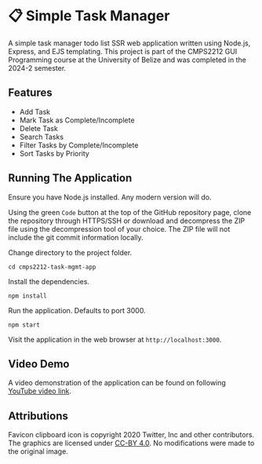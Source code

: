 # 📋 Simple Task Manager

A simple task manager todo list SSR web application written using Node.js, Express, and EJS templating. This project is part of the CMPS2212 GUI Programming course at the University of Belize and was completed in the 2024-2 semester.

## Features

- Add Task
- Mark Task as Complete/Incomplete
- Delete Task
- Search Tasks
- Filter Tasks by Complete/Incomplete
- Sort Tasks by Priority

## Running The Application

Ensure you have Node.js installed. Any modern version will do.

Using the green `Code` button at the top of the GitHub repository page, clone the repository through HTTPS/SSH or download and decompress the ZIP file using the decompression tool of your choice. The ZIP file will not include the git commit information locally.

Change directory to the project folder.

```
cd cmps2212-task-mgmt-app
```

Install the dependencies.

```
npm install
```

Run the application. Defaults to port 3000.

```
npm start
```

Visit the application in the web browser at `http://localhost:3000`.

## Video Demo

A video demonstration of the application can be found on following [YouTube video link](https://youtu.be/eLsCZuz6unk?si=jpYKDt5gWdlQIH2v).

## Attributions

Favicon clipboard icon is copyright 2020 Twitter, Inc and other contributors. The graphics are licensed under [CC-BY 4.0](https://creativecommons.org/licenses/by/4.0/). No modifications were made to the original image.
